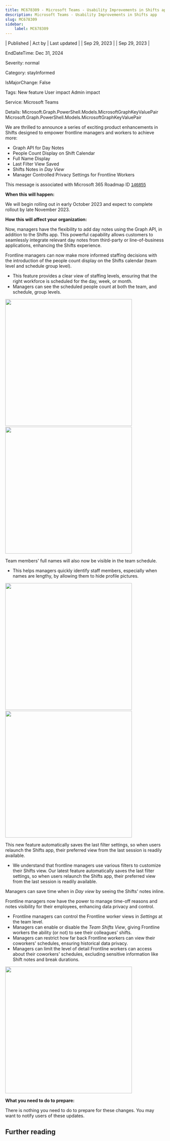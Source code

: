 ```yaml
---
title: MC678309 - Microsoft Teams - Usability Improvements in Shifts app
description: Microsoft Teams - Usability Improvements in Shifts app
slug: MC678309
sidebar:
    label: MC678309
---
```



| Published | Act by | Last updated |
| Sep 29, 2023 |  | Sep 29, 2023 |

EndDateTime: Dec 31, 2024

Severity: normal

Category: stayInformed

IsMajorChange: False

Tags: New feature User impact Admin impact

Service: Microsoft Teams

Details: Microsoft.Graph.PowerShell.Models.MicrosoftGraphKeyValuePair Microsoft.Graph.PowerShell.Models.MicrosoftGraphKeyValuePair

<p style="">We are thrilled to announce a series of exciting product enhancements in Shifts designed to empower frontline managers and workers to achieve more:</p><ul><li>Graph API for Day Notes</li><li>People Count Display on Shift Calendar</li><li>Full Name Display</li><li>Last Filter View Saved</li><li>Shifts Notes in <i>Day View</i></li><li>Manager Controlled Privacy Settings for Frontline Workers</li></ul><p style="">This message is associated with Microsoft 365 Roadmap ID <a href="https://www.microsoft.com/microsoft-365/roadmap?filters=&amp;searchterms=146855" target="_blank" style="background-color: rgb(255, 255, 255); font-family: sans-serif; font-weight: 400;">146855</a><br></p>

<p><b>When this will happen:</b><br></p>

<p>We will begin rolling out in early October 2023 and expect to complete rollout by late November 2023.</p>

<p><b>How this will affect your organization:</b></p><p>Now, managers have the flexibility to add day notes using the Graph API, in addition to the Shifts app. This powerful capability allows customers to seamlessly integrate relevant day notes from third-party or line-of-business applications, enhancing the Shifts experience.</p>


<p>Frontline managers can now make more informed staffing decisions with the introduction of the people count display on the Shifts calendar (team level and schedule group level).</p><ul><li>This feature provides a clear view of staffing levels, ensuring that the right workforce is scheduled for the day, week, or month.</li><li>Managers can see the scheduled people count at both the team, and schedule, group levels.</li></ul><p><img src="https://img-prod-cms-rt-microsoft-com.akamaized.net/cms/api/am/imageFileData/RW1c5JT?ver=ad0c" style="width: 400px;">&nbsp; &nbsp;<img src="https://img-prod-cms-rt-microsoft-com.akamaized.net/cms/api/am/imageFileData/RW1c32D?ver=b5e1" style="width: 400px;"><br></p><p>Team members' full names will also now be visible in the team schedule.</p><p> </p><ul><li>This helps managers quickly identify staff members, especially when names are lengthy, by allowing them to hide profile pictures.</li></ul><p><img src="https://img-prod-cms-rt-microsoft-com.akamaized.net/cms/api/am/imageFileData/RW1cdfy?ver=1b78" style="width: 400px;">&nbsp; &nbsp;<img src="https://img-prod-cms-rt-microsoft-com.akamaized.net/cms/api/am/imageFileData/RW1c5JI?ver=ca97" style="width: 400px;"><br></p><p>This new feature automatically saves the last filter settings, so when users relaunch the Shifts app, their preferred view from the last session is readily available.</p><ul><li>We understand that frontline managers use various filters to customize their Shifts view. Our latest feature automatically saves the last filter settings, so when users relaunch the Shifts app, their preferred view from the last session is readily available.</li></ul><p>Managers can save time when in <i>Day view</i> by seeing the Shifts' notes inline.</p><p>Frontline managers now have the power to manage time-off reasons and notes visibility for their employees, enhancing data privacy and control.</p><ul><li>Frontline managers can control the Frontline worker views in <i>Settings</i> at the team level.</li><li>Managers can enable or disable the <i>Team Shifts View</i>, giving Frontline workers the ability (or not) to see their colleagues' shifts.</li><li>Managers can restrict how far back Frontline workers can view their coworkers' schedules, ensuring historical data privacy.</li><li>Managers can limit the level of detail Frontline workers can access about their coworkers' schedules, excluding sensitive information like Shift notes and break durations.</li></ul><p><img src="https://img-prod-cms-rt-microsoft-com.akamaized.net/cms/api/am/imageFileData/RW1c32w?ver=89a6" style="width: 400px;"><br></p><p><b>What you need to do to prepare:</b></p><p>There is nothing you need to do to prepare for these changes. You may want to notify users of these updates.</p>

## Further reading
